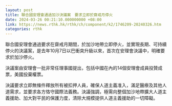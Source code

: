 ```yaml
---
layout: post
title: 聯合國安理會通過加沙決議案　要求立即於齋戒月停火　
date: 2024-03-26 00:21:10.000000000 +08:00
link: https://news.rthk.hk/rthk/ch/component/k2/1746209-20240326.htm
categories: rthk
---
```


聯合國安理會通過要求在齋戒月期間，於加沙地帶立即停火，並實現長期、可持續停火的決議案，是去年10月7日以巴衝突升級以來，首次在安理會決議中，明確要求於加沙停火。

決議案由安理會一批非常任理事國提出，包括中國在內的14個安理會成員投贊成票，美國投棄權票。

決議要求立即無條件釋放所有被扣押人員，確保人道主義准入，滿足醫療及其他人道需求，並要求各方恪守國際法義務。決議強調，極需向整個加沙地帶擴大人道主義援助、加大對平民的保護力度，清除大規模提供人道主義援助的一切障礙。
